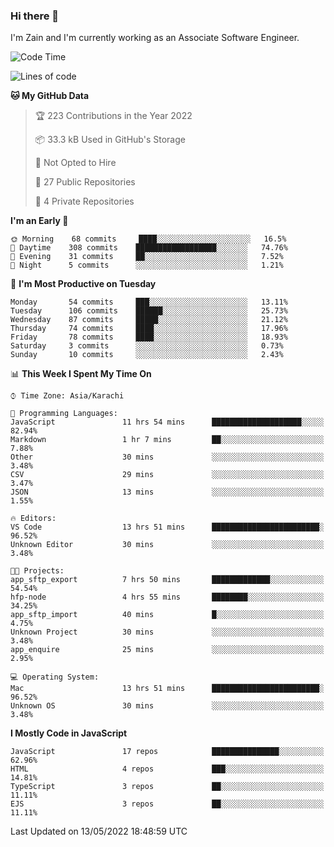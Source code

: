 ### Hi there 👋

I'm Zain and I'm currently working as an Associate Software Engineer.

<!--START_SECTION:waka-->
![Code Time](http://img.shields.io/badge/Code%20Time-0%20secs-blue)

![Lines of code](https://img.shields.io/badge/From%20Hello%20World%20I%27ve%20Written-3%20Million%20lines%20of%20code-blue)

**🐱 My GitHub Data** 

> 🏆 223 Contributions in the Year 2022
 > 
> 📦 33.3 kB Used in GitHub's Storage 
 > 
> 🚫 Not Opted to Hire
 > 
> 📜 27 Public Repositories 
 > 
> 🔑 4 Private Repositories  
 > 
**I'm an Early 🐤** 

```text
🌞 Morning    68 commits     ████░░░░░░░░░░░░░░░░░░░░░   16.5% 
🌆 Daytime    308 commits    ██████████████████░░░░░░░   74.76% 
🌃 Evening    31 commits     ██░░░░░░░░░░░░░░░░░░░░░░░   7.52% 
🌙 Night      5 commits      ░░░░░░░░░░░░░░░░░░░░░░░░░   1.21%

```
📅 **I'm Most Productive on Tuesday** 

```text
Monday       54 commits     ███░░░░░░░░░░░░░░░░░░░░░░   13.11% 
Tuesday      106 commits    ██████░░░░░░░░░░░░░░░░░░░   25.73% 
Wednesday    87 commits     █████░░░░░░░░░░░░░░░░░░░░   21.12% 
Thursday     74 commits     ████░░░░░░░░░░░░░░░░░░░░░   17.96% 
Friday       78 commits     ████░░░░░░░░░░░░░░░░░░░░░   18.93% 
Saturday     3 commits      ░░░░░░░░░░░░░░░░░░░░░░░░░   0.73% 
Sunday       10 commits     ░░░░░░░░░░░░░░░░░░░░░░░░░   2.43%

```


📊 **This Week I Spent My Time On** 

```text
⌚︎ Time Zone: Asia/Karachi

💬 Programming Languages: 
JavaScript               11 hrs 54 mins      ████████████████████░░░░░   82.94% 
Markdown                 1 hr 7 mins         ██░░░░░░░░░░░░░░░░░░░░░░░   7.88% 
Other                    30 mins             ░░░░░░░░░░░░░░░░░░░░░░░░░   3.48% 
CSV                      29 mins             ░░░░░░░░░░░░░░░░░░░░░░░░░   3.47% 
JSON                     13 mins             ░░░░░░░░░░░░░░░░░░░░░░░░░   1.55%

🔥 Editors: 
VS Code                  13 hrs 51 mins      ████████████████████████░   96.52% 
Unknown Editor           30 mins             ░░░░░░░░░░░░░░░░░░░░░░░░░   3.48%

🐱‍💻 Projects: 
app_sftp_export          7 hrs 50 mins       █████████████░░░░░░░░░░░░   54.54% 
hfp-node                 4 hrs 55 mins       ████████░░░░░░░░░░░░░░░░░   34.25% 
app_sftp_import          40 mins             █░░░░░░░░░░░░░░░░░░░░░░░░   4.75% 
Unknown Project          30 mins             ░░░░░░░░░░░░░░░░░░░░░░░░░   3.48% 
app_enquire              25 mins             ░░░░░░░░░░░░░░░░░░░░░░░░░   2.95%

💻 Operating System: 
Mac                      13 hrs 51 mins      ████████████████████████░   96.52% 
Unknown OS               30 mins             ░░░░░░░░░░░░░░░░░░░░░░░░░   3.48%

```

**I Mostly Code in JavaScript** 

```text
JavaScript               17 repos            ███████████████░░░░░░░░░░   62.96% 
HTML                     4 repos             ███░░░░░░░░░░░░░░░░░░░░░░   14.81% 
TypeScript               3 repos             ██░░░░░░░░░░░░░░░░░░░░░░░   11.11% 
EJS                      3 repos             ██░░░░░░░░░░░░░░░░░░░░░░░   11.11%

```



 Last Updated on 13/05/2022 18:48:59 UTC
<!--END_SECTION:waka-->

<!--
**ZainAmjad68/ZainAmjad68** is a ✨ _special_ ✨ repository because its `README.md` (this file) appears on your GitHub profile.

Here are some ideas to get you started:

- 🔭 I’m currently working on ...
- 🌱 I’m currently learning ...
- 👯 I’m looking to collaborate on ...
- 🤔 I’m looking for help with ...
- 💬 Ask me about ...
- 📫 How to reach me: ...
- 😄 Pronouns: ...
- ⚡ Fun fact: ...
-->
